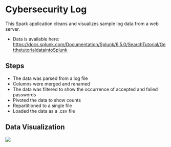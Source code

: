 # Cybersecurity Log
This Spark application cleans and visualizes sample log data from a web server.
- Data is available here: https://docs.splunk.com/Documentation/Splunk/6.5.0/SearchTutorial/GetthetutorialdataintoSplunk

## Steps
- The data was parsed from a log file
- Columns were merged and renamed
- The data was filtered to show the occurrence of accepted and failed passwords
- Pivoted the data to show counts 
- Repartitioned to a single file
- Loaded the data as a .csv file

## Data Visualization
![](https://github.com/smithashley/cybersecuritylog/blob/main/images/with%20chart.png)
